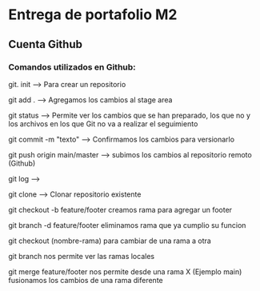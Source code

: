 # Entrega de portafolio M2

## Cuenta Github

### Comandos utilizados en Github:

git. init --> Para crear un repositorio

git add . --> Agregamos los cambios al stage area

git status --> Permite ver los cambios que se han preparado, los que no y los archivos en los que Git no va a realizar el seguimiento

git commit -m "texto" --> Confirmamos los cambios para versionarlo

git push origin main/master --> subimos los cambios al repositorio remoto (Github)

git log -->

git clone --> Clonar repositorio existente

git checkout -b feature/footer creamos rama para agregar un footer

git branch -d feature/footer eliminamos rama que ya cumplio su funcion 

git checkout (nombre-rama) para cambiar de una rama a otra

git branch nos permite ver las ramas locales

git merge feature/footer nos permite desde una rama X (Ejemplo main) fusionamos los cambios de una rama diferente